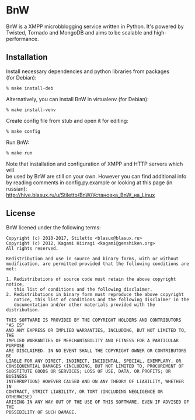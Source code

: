 # BnW

BnW is a XMPP microbblogging service written in Python. It's powered by  
Twisted, Tornado and MongoDB and aims to be scalable and high-performance.

## Installation

Install necessary dependencies and python libraries from packages  
(for Debian):

    % make install-deb

Alternatively, you can install BnW in virtualenv (for Debian):

    % make install-venv

Create config file from stub and open it for editing:

    % make config

Run BnW:

    % make run

Note that installation and configuration of XMPP and HTTP servers which will  
be used by BnW are still on your own. However you can find additional info  
by reading comments in config.py.example or looking at this page (in russian):  
http://hive.blasux.ru/u/Stiletto/BnW/Установка_BnW_на_Linux

## License

BnW licened under the following terms:
```
Copyright (c) 2010-2017, Stiletto <blasux@blasux.ru>
Copyright (c) 2012, Kagami Hiiragi <kagami@genshiken.org>
All rights reserved.

Redistribution and use in source and binary forms, with or without
modification, are permitted provided that the following conditions are met:

1. Redistributions of source code must retain the above copyright notice,
   this list of conditions and the following disclaimer.
2. Redistributions in binary form must reproduce the above copyright
   notice, this list of conditions and the following disclaimer in the
   documentation and/or other materials provided with the distribution.

THIS SOFTWARE IS PROVIDED BY THE COPYRIGHT HOLDERS AND CONTRIBUTORS "AS IS"
AND ANY EXPRESS OR IMPLIED WARRANTIES, INCLUDING, BUT NOT LIMITED TO, THE
IMPLIED WARRANTIES OF MERCHANTABILITY AND FITNESS FOR A PARTICULAR PURPOSE
ARE DISCLAIMED. IN NO EVENT SHALL THE COPYRIGHT OWNER OR CONTRIBUTORS BE
LIABLE FOR ANY DIRECT, INDIRECT, INCIDENTAL, SPECIAL, EXEMPLARY, OR
CONSEQUENTIAL DAMAGES (INCLUDING, BUT NOT LIMITED TO, PROCUREMENT OF
SUBSTITUTE GOODS OR SERVICES; LOSS OF USE, DATA, OR PROFITS; OR BUSINESS
INTERRUPTION) HOWEVER CAUSED AND ON ANY THEORY OF LIABILITY, WHETHER IN
CONTRACT, STRICT LIABILITY, OR TORT (INCLUDING NEGLIGENCE OR OTHERWISE)
ARISING IN ANY WAY OUT OF THE USE OF THIS SOFTWARE, EVEN IF ADVISED OF THE
POSSIBILITY OF SUCH DAMAGE.
```
